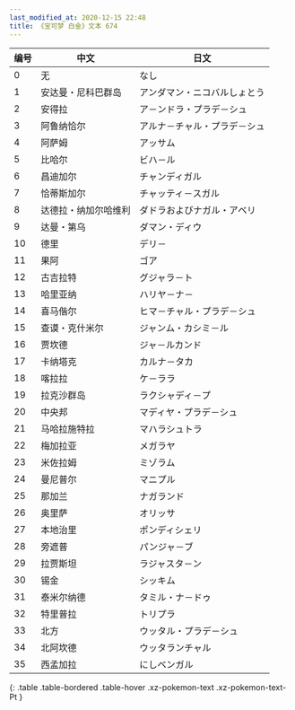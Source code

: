 ```yaml
---
last_modified_at: 2020-12-15 22:48
title: 《宝可梦 白金》文本 674
---
```

| 编号 | 中文 | 日文 |
| ---- | ---- | ---- |
| 0 | 无 | なし |
| 1 | 安达曼・尼科巴群岛 | アンダマン・ニコバルしょとう |
| 2 | 安得拉 | ア－ンドラ・プラデ－シュ |
| 3 | 阿鲁纳恰尔 | アルナ－チャル・プラデ－シュ |
| 4 | 阿萨姆 | アッサム |
| 5 | 比哈尔 | ビハ－ル |
| 6 | 昌迪加尔 | チャンディガル |
| 7 | 恰蒂斯加尔 | チャッティ－スガル |
| 8 | 达德拉・纳加尔哈维利 | ダドラおよびナガル・アベリ |
| 9 | 达曼・第乌 | ダマン・ディウ |
| 10 | 德里 | デリ－ |
| 11 | 果阿 | ゴア |
| 12 | 古吉拉特 | グジャラ－ト |
| 13 | 哈里亚纳 | ハリヤ－ナ－ |
| 14 | 喜马偕尔 | ヒマ－チャル・プラデ－シュ |
| 15 | 查谟・克什米尔 | ジャンム・カシミ－ル |
| 16 | 贾坎德 | ジャ－ルカンド |
| 17 | 卡纳塔克 | カルナ－タカ |
| 18 | 喀拉拉 | ケ－ララ |
| 19 | 拉克沙群岛 | ラクシャディ－プ |
| 20 | 中央邦 | マディヤ・プラデ－シュ |
| 21 | 马哈拉施特拉 | マハラシュトラ |
| 22 | 梅加拉亚 | メガラヤ |
| 23 | 米佐拉姆 | ミゾラム |
| 24 | 曼尼普尔 | マニプル |
| 25 | 那加兰 | ナガランド |
| 26 | 奥里萨 | オリッサ |
| 27 | 本地治里 | ポンディシェリ |
| 28 | 旁遮普 | パンジャ－ブ |
| 29 | 拉贾斯坦 | ラジャスタ－ン |
| 30 | 锡金 | シッキム |
| 31 | 泰米尔纳德 | タミル・ナ－ドゥ |
| 32 | 特里普拉 | トリプラ |
| 33 | 北方 | ウッタル・プラデ－シュ |
| 34 | 北阿坎德 | ウッタランチャル |
| 35 | 西孟加拉 | にしベンガル |
{: .table .table-bordered .table-hover .xz-pokemon-text .xz-pokemon-text-Pt }